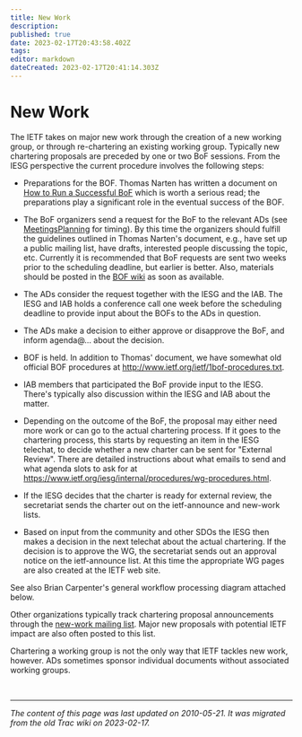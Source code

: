 ```yaml
---
title: New Work
description: 
published: true
date: 2023-02-17T20:43:58.402Z
tags: 
editor: markdown
dateCreated: 2023-02-17T20:41:14.303Z
---
```


# New Work

The IETF takes on major new work through the creation of a new working group, or through re-chartering an existing working group. Typically new chartering proposals are preceded by one or two BoF sessions. From the IESG perspective the current procedure involves the following steps:

  -  Preparations for the BOF. Thomas Narten has written a document on [How to Run a Successful BoF](http://www.rfc-editor.org/rfc/rfc5434.txt) which is worth a serious read; the preparations play a significant role in the eventual success of the BOF. 

  -  The BoF organizers send a request for the BoF to the relevant ADs (see [MeetingsPlanning](/group/iesg/MeetingsPlanning) for timing). By this time the organizers should fulfill the guidelines outlined in Thomas Narten's document, e.g., have set up a public mailing list, have drafts, interested people discussing the topic, etc. Currently it is recommended that BoF requests are sent two weeks prior to the scheduling deadline, but earlier is better. Also, materials should be posted in the [BOF wiki](https://datatracker.ietf.org/doc/bof-requests) as soon as available. 

  -  The ADs consider the request together with the IESG and the IAB. The IESG and IAB holds a conference call one week before the scheduling deadline to provide input about the BOFs to the ADs in question. 

  -  The ADs make a decision to either approve or disapprove the BoF, and inform agenda@… about the decision. 

 -   BOF is held. In addition to Thomas' document, we have somewhat old official BOF procedures at http://www.ietf.org/ietf/1bof-procedures.txt. 

  -  IAB members that participated the BoF provide input to the IESG. There's typically also discussion within the IESG and IAB about the matter. 

 -   Depending on the outcome of the BoF, the proposal may either need more work or can go to the actual chartering process. If it goes to the chartering process, this starts by requesting an item in the IESG telechat, to decide whether a new charter can be sent for "External Review". There are detailed instructions about what emails to send and what agenda slots to ask for at https://www.ietf.org/iesg/internal/procedures/wg-procedures.html. 

  -  If the IESG decides that the charter is ready for external review, the secretariat sends the charter out on the ietf-announce and new-work lists. 

 -   Based on input from the community and other SDOs the IESG then makes a decision in the next telechat about the actual chartering. If the decision is to approve the WG, the secretariat sends out an approval notice on the ietf-announce list. At this time the appropriate WG pages are also created at the IETF web site. 

See also Brian Carpenter's general workflow processing diagram attached below.

Other organizations typically track chartering proposal announcements through the [new-work mailing list](https://www.ietf.org/mailman/listinfo/new-work). Major new proposals with potential IETF impact are also often posted to this list.

Chartering a working group is not the only way that IETF tackles new work, however. ADs sometimes sponsor individual documents without associated working groups.

&nbsp;
&nbsp;
&nbsp;

---

*The content of this page was last updated on 2010-05-21. It was migrated from the old Trac wiki on 2023-02-17.*